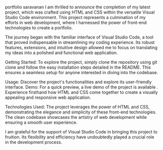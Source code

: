portfolio saravanan
I am thrilled to announce the completion of my latest project, which was crafted using HTML and CSS within the versatile Visual Studio Code environment. This project represents a culmination of my efforts in web development, where I harnessed the power of front-end technologies to create a portfolio.

The journey began with the familiar interface of Visual Studio Code, a tool that proved indispensable in streamlining my coding experience. Its robust features, extensions, and intuitive design allowed me to focus on translating my ideas into a polished and functional web application.

Getting Started:
To explore the project, simply clone the repository using git clone and follow the easy installation steps detailed in the README. This ensures a seamless setup for anyone interested in diving into the codebase.

Usage:
Discover the project's functionalities and explore its user-friendly interface. 
Demo:
For a quick preview, a live demo of the project is available . Experience firsthand how HTML and CSS come together to create a visually appealing and responsive web application.

Technologies Used:
The project leverages the power of HTML and CSS, demonstrating the elegance and simplicity of these front-end technologies. The clean codebase showcases the artistry of web development while ensuring a smooth user experience.

I am grateful for the support of Visual Studio Code in bringing this project to fruition. Its flexibility and efficiency have undoubtedly played a crucial role in the development process.
